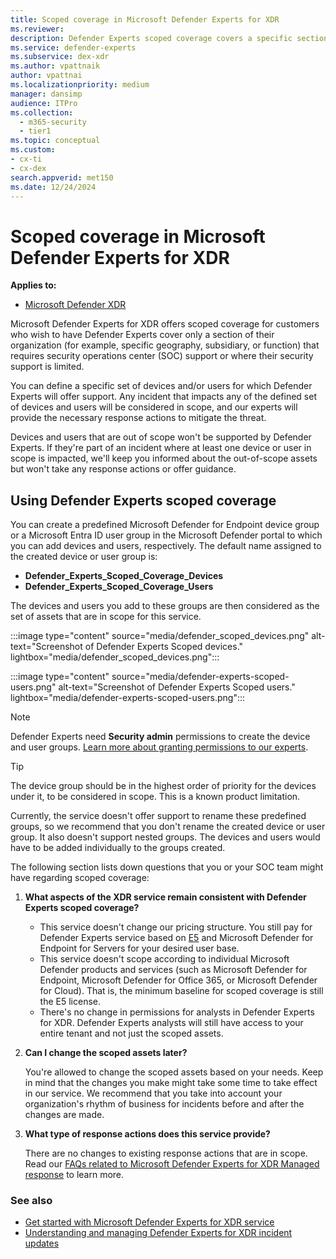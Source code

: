 ```yaml
---
title: Scoped coverage in Microsoft Defender Experts for XDR
ms.reviewer:
description: Defender Experts scoped coverage covers a specific section of the organization where SOC support is limited.
ms.service: defender-experts
ms.subservice: dex-xdr
ms.author: vpattnaik
author: vpattnai
ms.localizationpriority: medium
manager: dansimp
audience: ITPro
ms.collection:
  - m365-security
  - tier1
ms.topic: conceptual
ms.custom: 
- cx-ti
- cx-dex
search.appverid: met150
ms.date: 12/24/2024
---
```


# Scoped coverage in Microsoft Defender Experts for XDR

**Applies to:**

- [Microsoft Defender XDR](microsoft-365-defender.md)

Microsoft Defender Experts for XDR offers scoped coverage for customers who wish to have Defender Experts cover only a section of their organization (for example, specific geography, subsidiary, or function) that requires security operations center (SOC) support or where their security support is limited.

You can define a specific set of devices and/or users for which Defender Experts will offer support. Any incident that impacts any of the defined set of devices and users will be considered in scope, and our experts will provide the necessary response actions to mitigate the threat.

Devices and users that are out of scope won't be supported by Defender Experts. If they're part of an incident where at least one device or user in scope is impacted, we'll keep you informed about the out-of-scope assets but won't take any response actions or offer guidance.

## Using Defender Experts scoped coverage

You can create a predefined Microsoft Defender for Endpoint device group or a Microsoft Entra ID user group in the Microsoft Defender portal to which you can add devices and users, respectively. The default name assigned to the created device or user group is:

- **Defender_Experts_Scoped_Coverage_Devices**
- **Defender_Experts_Scoped_Coverage_Users**

The devices and users you add to these groups are then considered as the set of assets that are in scope for this service.

:::image type="content" source="media/defender_scoped_devices.png" alt-text="Screenshot of Defender Experts Scoped devices." lightbox="media/defender_scoped_devices.png":::

:::image type="content" source="media/defender-experts-scoped-users.png" alt-text="Screenshot of Defender Experts Scoped users." lightbox="media/defender-experts-scoped-users.png":::

> [!NOTE]
> Defender Experts need **Security admin** permissions to create the device and user groups. [Learn more about granting permissions to our experts](get-started-xdr.md#grant-permissions-to-our-experts).

> [!TIP]
> The device group should be in the highest order of priority for the devices under it, to be considered in scope. This is a known product limitation.

Currently, the service doesn't offer support to rename these predefined groups, so we recommend that you don't rename the created device or user group. It also doesn't support nested groups. The devices and users would have to be added individually to the groups created.

The following section lists down questions that you or your SOC team might have regarding scoped coverage:

1. **What aspects of the XDR service remain consistent with Defender Experts scoped coverage?**
   - This service doesn't change our pricing structure. You still pay for Defender Experts service based on [E5](before-you-begin-xdr.md#eligibility-and-licensing) and Microsoft Defender for Endpoint for Servers for your desired user base.
   - This service doesn't scope according to individual Microsoft Defender products and services (such as Microsoft Defender for Endpoint, Microsoft Defender for Office 365, or Microsoft Defender for Cloud). That is, the minimum baseline for scoped coverage is still the E5 license.
   - There's no change in permissions for analysts in Defender Experts for XDR. Defender Experts analysts will still have access to your entire tenant and not just the scoped assets.

2. **Can I change the scoped assets later?**

   You're allowed to change the scoped assets based on your needs. Keep in mind that the changes you make might take some time to take effect in our service. We recommend that you take into account your organization's rhythm of business for incidents before and after the changes are made.

3. **What type of response actions does this service provide?**

   There are no changes to existing response actions that are in scope. Read our [FAQs related to Microsoft Defender Experts for XDR Managed response](../defender-xdr/frequently-asked-questions.md) to learn more.

### See also

- [Get started with Microsoft Defender Experts for XDR service](managed-detection-and-response-xdr.md)
- [Understanding and managing Defender Experts for XDR incident updates](faq-incident-notifications-xdr.md)